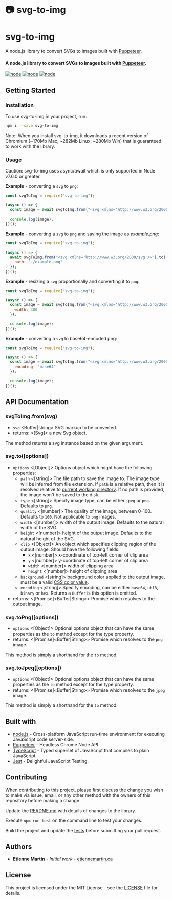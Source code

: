 # 📷 svg-to-img
# svg-to-img

A node.js library to convert SVGs to images built with [Puppeteer](https://github.com/GoogleChrome/puppeteer).
#### A node.js library to convert SVGs to images built with [Puppeteer](https://github.com/GoogleChrome/puppeteer).

[![node](https://img.shields.io/node/v/svg-to-img.svg)](https://www.npmjs.com/package/svg-to-img)
[![node](https://img.shields.io/npm/v/svg-to-img.svg)](https://www.npmjs.com/package/svg-to-img)
[![node](https://img.shields.io/npm/dw/svg-to-img.svg)](https://www.npmjs.com/package/svg-to-img)

## Getting Started

### Installation

To use svg-to-img in your project, run:

```bash
npm i --save svg-to-img
```

Note: When you install svg-to-img, it downloads a recent version of Chromium (~170Mb Mac, ~282Mb Linux, ~280Mb Win) that is guaranteed to work with the library.

### Usage

Caution: svg-to-img uses async/await which is only supported in Node v7.6.0 or greater.

**Example** - converting a `svg` to `png`:

```javascript
const svgToImg = require("svg-to-img");

(async () => {
  const image = await svgToImg.from("<svg xmlns='http://www.w3.org/2000/svg'/>").toPng();
  
  console.log(image);
})();
```

**Example** - converting a `svg` to `png` and saving the image as *example.png*:

```javascript
const svgToImg = require("svg-to-img");

(async () => {
  await svgToImg.from("<svg xmlns='http://www.w3.org/2000/svg'/>").to({
    path: "./example.png"
  });
})();
```

**Example** - resizing a `svg` proportionally and converting it to `png`:

```javascript
const svgToImg = require("svg-to-img");

(async () => {
  const image = await svgToImg.from("<svg xmlns='http://www.w3.org/2000/svg'/>").to({
    width: 300
  });
  
  console.log(image);
})();
```

**Example** - converting a `svg` to base64-encoded png:

```javascript
const svgToImg = require("svg-to-img");

(async () => {
  const image = await svgToImg.from("<svg xmlns='http://www.w3.org/2000/svg'/>").to({
    encoding: "base64"
  });
  
  console.log(image);
})();
```

## API Documentation

### svgToImg.from(svg)
- `svg` <Buffer|string>  SVG markup to be converted.
- returns: <[Svg]> a new Svg object.

The method returns a svg instance based on the given argument.

### svg.to([options])
- `options` <[Object]> Options object which might have the following properties:
  - `path` <[string]> The file path to save the image to. The image type will be inferred from file extension. If `path` is a relative path, then it is resolved relative to [current working directory](https://nodejs.org/api/process.html#process_process_cwd). If no path is provided, the image won't be saved to the disk.
  - `type` <[string]> Specify image type, can be either `jpeg` or `png`. Defaults to `png`.
  - `quality` <[number]> The quality of the image, between 0-100. Defaults to `100`. Not applicable to `png` images.
  - `width` <[number]> width of the output image. Defaults to the natural width of the SVG.
  - `height` <[number]> height of the output image. Defaults to the natural height of the SVG.
  - `clip` <[Object]> An object which specifies clipping region of the output image. Should have the following fields:
    - `x` <[number]> x-coordinate of top-left corner of clip area
    - `y` <[number]> y-coordinate of top-left corner of clip area
    - `width` <[number]> width of clipping area
    - `height` <[number]> height of clipping area
  - `background` <[string]> background color applied to the output image, must be a valid [CSS color value](https://developer.mozilla.org/en-US/docs/Web/CSS/color_value).
  - `encoding` <[string]> Specify encoding, can be either `base64`, `utf8`, `binary` or `hex`. Returns a `Buffer` is this option is omitted.
- returns: <[Promise]<Buffer|String>> Promise which resolves to the output image.

### svg.toPng([options])
- `options` <[Object]> Optional options object that can have the same properties as the `to` method except for the type property.
- returns: <[Promise]<Buffer|String>> Promise which resolves to the `png` image.

This method is simply a shorthand for the `to` method.

### svg.toJpeg([options])
- `options` <[Object]> Optional options object that can have the same properties as the `to` method except for the type property.
- returns: <[Promise]<Buffer|String>> Promise which resolves to the `jpeg` image.

This method is simply a shorthand for the `to` method.

## Built with

* [node.js](https://nodejs.org/en/) - Cross-platform JavaScript run-time environment for executing JavaScript code server-side. 
* [Puppeteer](https://github.com/GoogleChrome/puppeteer/) - Headless Chrome Node API.
* [TypeScript](https://www.typescriptlang.org/) - Typed superset of JavaScript that compiles to plain JavaScript.
* [Jest](https://facebook.github.io/jest/) - Delightful JavaScript Testing.

## Contributing

When contributing to this project, please first discuss the change you wish to make via issue, email, or any other method with the owners of this repository before making a change.

Update the [README.md](https://github.com/etienne-martin/svg-to-img/blob/master/README.md) with details of changes to the library.

Execute `npm run test` on the command line to test your changes.

Build the project and update the [tests](https://github.com/etienne-martin/svg-to-img/tree/master/src/tests) before submitting your pull request.

## Authors

* **Etienne Martin** - *Initial work* - [etiennemartin.ca](http://etiennemartin.ca/)

## License

This project is licensed under the MIT License - see the [LICENSE](https://github.com/etienne-martin/svg-to-img/blob/master/LICENSE) file for details.